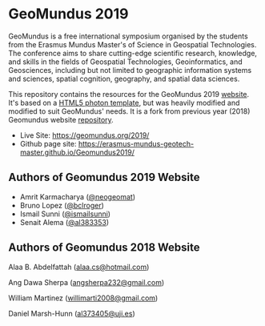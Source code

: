 # GeoMundus 2019
GeoMundus is a free international symposium organised by the students from the Erasmus Mundus Master's of Science in Geospatial Technologies. The conference aims to share cutting-edge scientific research, knowledge, and skills in the fields of Geospatial Technologies, Geoinformatics, and Geosciences, including but not limited to geographic information systems and sciences, spatial cognition, geography, and spatial data sciences.

This repository contains the resources for the GeoMundus 2019 [website](http://geomundus.org/2019). It's based on a [HTML5 photon template](https://html5up.net/photon), but was heavily modified and modified to suit GeoMundus' needs. It is a fork from previous year (2018) Geomundus website [repository](https://github.com/danji90/Geomundus2018/).

- Live Site: https://geomundus.org/2019/
- Github page site: https://erasmus-mundus-geotech-master.github.io/Geomundus2019/

## Authors of Geomundus 2019 Website
- Amrit Karmacharya ([@neogeomat](https://github.com/https://github.com/ismailsunni))
- Bruno Lopez ([@bclroger](https://github.com/bclroger))
- Ismail Sunni ([@ismailsunni](https://github.com/ismailsunni))
- Senait Alema ([@al383353](https://github.com/al383353))

## Authors of Geomundus 2018 Website
Alaa B. Abdelfattah ([alaa.cs@hotmail.com](mailto:alaa.cs@hotmail.com))

Ang Dawa Sherpa ([angsherpa232@gmail.com](mailto:angsherpa232@gmail.com))

William Martinez ([willimarti2008@gmail.com](mailto:willimarti2008@gmail.com))

Daniel Marsh-Hunn ([al373405@uji.es](mailto:al373405@uji.es))


